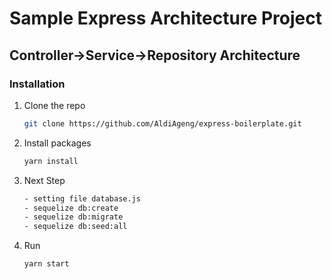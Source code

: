 # Sample Express Architecture Project

## Controller->Service->Repository Architecture

### Installation

1. Clone the repo
   ```sh
   git clone https://github.com/AldiAgeng/express-boilerplate.git
   ```
2. Install packages
   ```sh
   yarn install
   ```
3. Next Step

   ```sh
   - setting file database.js
   - sequelize db:create
   - sequelize db:migrate
   - sequelize db:seed:all
   ```

4. Run

   ```sh
   yarn start
   ```
